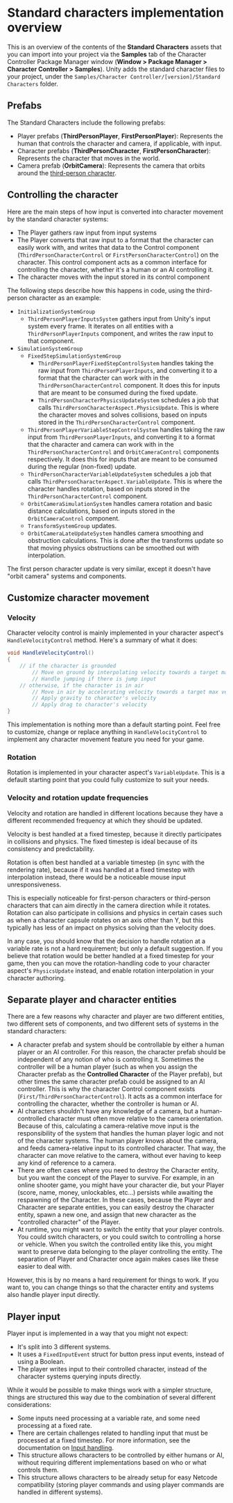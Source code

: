 
# Standard characters implementation overview

This is an overview of the contents of the **Standard Characters** assets that you can import into your project via the **Samples** tab of the Character Controller Package Manager window (**Window > Package Manager > Character Controller > Samples**). Unity adds the standard character files to your project, under the `Samples/Character Controller/[version]/Standard Characters` folder.

## Prefabs

The Standard Characters include the following prefabs:

* Player prefabs (**ThirdPersonPlayer**, **FirstPersonPlayer**): Represents the human that controls the character and camera, if applicable, with input.
* Character prefabs (**ThirdPersonCharacter**, **FirstPersonCharacter**): Represents the character that moves in the world.
* Camera prefab (**OrbitCamera**): Represents the camera that orbits around the [third-person character](get-started-third-person.md).

## Controlling the character

Here are the main steps of how input is converted into character movement by the standard character systems:

* The Player gathers raw input from input systems
* The Player converts that raw input to a format that the character can easily work with, and writes that data to the Control component (`ThirdPersonCharacterControl` or `FirstPersonCharacterControl`) on the character. This control component acts as a common interface for controlling the character, whether it's a human or an AI controlling it.
* The character moves with the input stored in its control component

The following steps describe how this happens in code, using the third-person character as an example:

* `InitializationSystemGroup`
    * `ThirdPersonPlayerInputsSystem` gathers input from Unity's input system every frame. It iterates on all entities with a `ThirdPersonPlayerInputs` component, and writes the raw input to that component. 
* `SimulationSystemGroup`
    * `FixedStepSimulationSystemGroup`
        * `ThirdPersonPlayerFixedStepControlSystem` handles taking the raw input from `ThirdPersonPlayerInputs`, and converting it to a format that the character can work with in the `ThirdPersonCharacterControl` component. It does this for inputs that are meant to be consumed during the fixed update.
        * `ThirdPersonCharacterPhysicsUpdateSystem` schedules a job that calls `ThirdPersonCharacterAspect.PhysicsUpdate`. This is where the character moves and solves collisions, based on inputs stored in the `ThirdPersonCharacterControl` component.
    * `ThirdPersonPlayerVariableStepControlSystem` handles taking the raw input from `ThirdPersonPlayerInputs`, and converting it to a format that the character and camera can work with in the `ThirdPersonCharacterControl` and `OrbitCameraControl` components respectively. It does this for inputs that are meant to be consumed during the regular (non-fixed) update.
    * `ThirdPersonCharacterVariableUpdateSystem` schedules a job that calls `ThirdPersonCharacterAspect.VariableUpdate`. This is where the character handles rotation, based on inputs stored in the `ThirdPersonCharacterControl` component.
    * `OrbitCameraSimulationSystem` handles camera rotation and basic distance calculations, based on inputs stored in the `OrbitCameraControl` component.
    * `TransformSystemGroup` updates.
    * `OrbitCameraLateUpdateSystem` handles camera smoothing and obstruction calculations. This is done after the transforms update so that moving physics obstructions can be smoothed out with interpolation.

The first person character update is very similar, except it doesn't have "orbit camera" systems and components.


## Customize character movement

### Velocity

Character velocity control is mainly implemented in your character aspect's `HandleVelocityControl` method. Here's a summary of what it does:

```cs
void HandleVelocityControl()
{
    // if the character is grounded
        // Move on ground by interpolating velocity towards a target max velocity
        // Handle jumping if there is jump input
    // otherwise, if the character is in air
        // Move in air by accelerating velocity towards a target max velocity, but also prevent that acceleration if we're moving against a steep wall
        // Apply gravity to character's velocity
        // Apply drag to character's velocity
}
```
This implementation is nothing more than a default starting point. Feel free to customize, change or replace anything in `HandleVelocityControl` to implement any character movement feature you need for your game.

### Rotation

Rotation is implemented in your character aspect's `VariableUpdate`. This is a default starting point that you could fully customize to suit your needs.

### Velocity and rotation update frequencies

Velocity and rotation are handled in different locations because they have a different recommended frequency at which they should be updated.

Velocity is best handled at a fixed timestep, because it directly participates in collisions and physics. The fixed timestep is ideal because of its consistency and predictability.

Rotation is often best handled at a variable timestep (in sync with the rendering rate), because if it was handled at a fixed timestep with interpolation instead, there would be a noticeable mouse input unresponsiveness. 

This is especially noticeable for first-person characters or third-person characters that can aim directly in the camera direction while it rotates. Rotation can also participate in collisions and physics in certain cases such as when a character capsule rotates on an axis other than Y, but this typically has less of an impact on physics solving than the velocity does. 

In any case, you should know that the decision to handle rotation at a variable rate is not a hard requirement; but only a default suggestion. If you believe that rotation would be better handled at a fixed timestep for your game, then you can move the rotation-handling code to your character aspect's `PhysicsUpdate` instead, and enable rotation interpolation in your character authoring. 


## Separate player and character entities

There are a few reasons why character and player are two different entities, two different sets of components, and two different sets of systems in the standard characters:

* A character prefab and system should be controllable by either a human player or an AI controller. For this reason, the character prefab should be independent of any notion of who is controlling it. Sometimes the controller will be a human player (such as when you assign the Character prefab as the **Controlled Character** of the Player prefab), but other times the same character prefab could be assigned to an AI controller. This is why the character Control component exists (`First/ThirdPersonCharacterControl`). It acts as a common interface for controlling the character, whether the controller is human or AI.
* AI characters shouldn't have any knowledge of a camera, but a human-controlled character must often move relative to the camera orientation. Because of this, calculating a camera-relative move input is the responsibility of the system that handles the human player logic and not of the character systems. The human player knows about the camera, and feeds camera-relative input to its controlled character. That way, the character can move relative to the camera, without ever having to keep any kind of reference to a camera.
* There are often cases where you need to destroy the Character entity, but you want the concept of the Player to survive. For example, in an online shooter game, you might have your character die, but your Player (score, name, money, unlockables, etc...) persists while awaiting the respawning of the Character. In these cases, because the Player and Character are separate entities, you can easily destroy the character entity, spawn a new one, and assign that new character as the "controlled character" of the Player.
* At runtime, you might want to switch the entity that your player controls. You could switch characters, or you could switch to controlling a horse or vehicle. When you switch the controlled entity like this, you might want to preserve data belonging to the player controlling the entity. The separation of Player and Character once again makes cases like these easier to deal with.

However, this is by no means a hard requirement for things to work. If you want to, you can change things so that the character entity and systems also handle player input directly.


## Player input

Player input is implemented in a way that you might not expect:

* It's split into 3 different systems.
* It uses a `FixedInputEvent` struct for button press input events, instead of using a Boolean.
* The player writes input to their controlled character, instead of the character systems querying inputs directly.

While it would be possible to make things work with a simpler structure, things are structured this way due to the combination of several different considerations:

* Some inputs need processing at a variable rate, and some need processing at a fixed rate.
* There are certain challenges related to handling input that must be processed at a fixed timestep. For more information, see the documentation on [Input handling](input-handling.md).
* This structure allows characters to be controlled by either humans or AI, without requiring different implementations based on who or what controls them.
* This structure allows characters to be already setup for easy Netcode compatibility (storing player commands and using player commands are handled in different systems).

